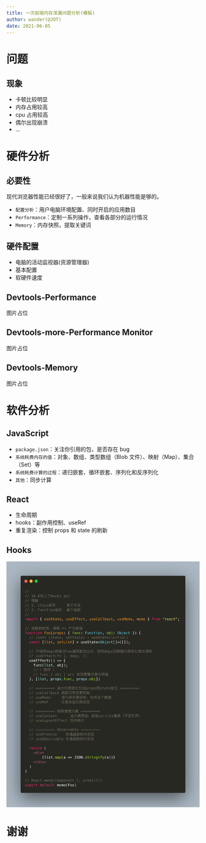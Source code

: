 ```yaml
---
title: 一次前端内存泄漏问题分析(模板)
author: wander(@JDT)
date: 2021-06-05
---
```


# 问题

## 现象

- 卡顿比较明显
- 内存占用较高
- cpu 占用较高
- 偶尔出现崩溃
- ...

# 硬件分析

## 必要性

现代浏览器性能已经很好了，一般来说我们认为机器性能是够的。

- `配置分析`：用户电脑环境配置、同时开启的应用数目
- `Performance`：定制一系列操作，查看各部分的运行情况
- `Memory`：内存快照，提取关键词

## 硬件配置

- 电脑的活动监视器(资源管理器)
- 基本配置
- 软硬件速度

## Devtools-Performance

图片占位

## Devtools-more-Performance Monitor

图片占位

## Devtools-Memory

图片占位

# 软件分析

## JavaScript

- `package.json`：关注你引用的包，是否存在 bug
- `系统耗费内存的值`：对象、数组、类型数组（Blob 文件）、映射（Map）、集合（Set）等
- `系统耗费计算的过程`：递归嵌套、循环嵌套、序列化和反序列化
- `其他`：同步计算

## React

- 生命周期
- hooks：副作用控制、useRef
- 重复渲染：控制 props 和 state 的刷新

## Hooks

![react hooks](./images/react-hooks.png)

# 谢谢
